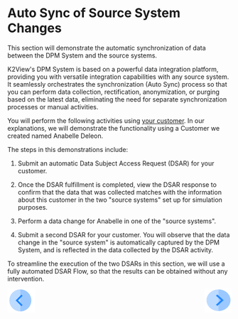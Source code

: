 # Auto Sync of Source System Changes

This section will demonstrate the automatic synchronization of data between the DPM System and the source systems.

K2View's DPM System is based on a powerful data integration platform, providing you with versatile integration capabilities with any source system. It seamlessly orchestrates the synchronization (Auto Sync) process so that you can perform data collection, rectification, anonymization, or purging based on the latest data, eliminating the need for separate synchronization processes or manual activities.

You will perform the following activities using [your customer](../00_Setup/00_Access_Source_Systems.md#your-customer). In our explanations, we will demonstrate the functionality using a Customer we created named Anabelle Deleon.

The steps in this demonstrations include:

1. Submit an automatic Data Subject Access Request (DSAR) for your customer.

2. Once the DSAR fulfillment is completed, view the DSAR response to confirm that the data that was collected matches with the information about this customer in the two "source systems" set up for simulation purposes.

3. Perform a data change for Anabelle in one of the "source systems".

4. Submit a second DSAR for your customer. You will observe that the data change in the "source system" is automatically captured by the DPM System, and is reflected in the data collected by the DSAR activity.

To streamline the execution of the two DSARs in this section, we will use a fully automated DSAR Flow, so that the results can be obtained without any intervention.


[![Previous](../images/Previous.png)](../DPM_Application_Tutorial.md#data-subject-requests)[<img align="right" width="60" height="54" src="../images/Next.png">]( 03_01_Auto_Sync_Data_Tutorial.md)
